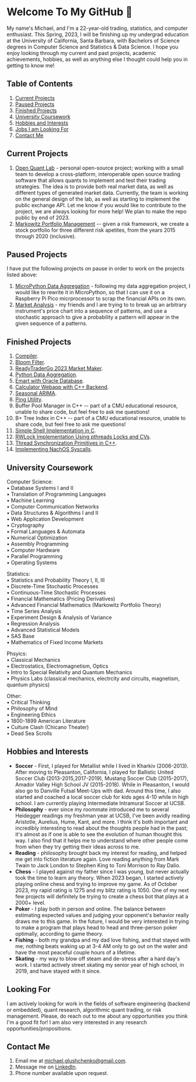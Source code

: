 # Welcome To My GitHub 👋
My name's Michael, and I'm a 22-year-old trading, statistics, and computer enthusiast. This Spring, 2023, I will be finishing up my undergrad education at the University of California, Santa Barbara, with Bachelors of Science degrees in Computer Science and Statistics & Data Science. I hope you enjoy looking through my current and past projects, academic achievements, hobbies, as well as anything else I thought could help you in getting to know me!  

## Table of Contents
  1) [Current Projects](https://github.com/mglush/mglush/blob/main/README.md#current-projects)  
  2) [Paused Projects](https://github.com/mglush/mglush/blob/main/README.md#paused-projects)  
  3) [Finished Projects](https://github.com/mglush/mglush/blob/main/README.md#finished-projects)  
  4) [University Coursework](https://github.com/mglush/mglush/blob/main/README.md#university-coursework)  
  5) [Hobbies and Interests](https://github.com/mglush/mglush/blob/main/README.md#hobbies-and-interests)  
  6) [Jobs I am Looking For](https://github.com/mglush/mglush/blob/main/README.md#looking-for)  
  7) [Contact Me](https://github.com/mglush/mglush/blob/main/README.md#contact-me)  

## Current Projects
1) [Open Quant Lab](https://github.com/open-quant-lab) - personal open-source project; working with a small team to develop a cross-platform, interoperable open source trading software that allows quants to implement and test their trading strategies. The idea is to provide both real market data, as well as different types of generated market data. Currently, the team is working on the general design of the lab, as well as starting to implement the public exchange API. Let me know if you would like to contribute to the project, we are always looking for more help! We plan to make the repo public by end of 2023.
2) [Markowitz Portfolio Management](https://github.com/pstat176-portfolio-management) -- given a risk framework, we create a stock portfolio for three different risk apetites, from the years 2015 through 2020 (inclusive).  

## Paused Projects
I have put the following projects on pause in order to work on the projects listed above:
1) [MicroPython Data Aggregation](https://github.com/mglush/data-aggregation) - following my data aggregation project, I would like to rewrite it in MicroPython, so that I can  use it on a Raspberry Pi Pico micrprocessor to scrap the financial APIs on its own.  
2) [Market Analysis](https://github.com/mglush/market-analysis/) - my friends and I are trying to to break up an arbitrary instrument's price chart into a sequence of patterns, and use a stochastic approach to give a probability a pattern will appear in the given sequence of a patterns.  

## Finished Projects
1) [Compiler](https://github.com/mglush/compiler-construction).  
2) [Bloom Filter](https://github.com/mglush/bloom-filter).  
3) [ReadyTraderGo 2023 Market Maker](https://github.com/mglush/ready-trader-go-2023).  
4) [Python Data Aggregation](https://github.com/mglush/data-aggregation).  
5) [Emart with Oracle Database](https://github.com/mglush/emart).  
6) [Calculator Webapp with C++ Backend](https://github.com/mglush/calculator-webapp).  
7) [Seasonal ARIMA](https://github.com/mglush/seasonal_arima).  
8) [Ping Utility](https://github.com/mglush/ping-utility).  
9) Buffer Pool Manager in C++ -- part of a CMU educational resource, unable to share code, but feel free to ask me questions!  
10) B+ Tree Index in C++ -- part of a CMU educational resource, unable to share code, but feel free to ask me questions!  
11) [Simple Shell Implementation in C](https://github.com/mglush/simple_shell).  
12) [RWLock Implementation Using pthreads Locks and CVs](https://github.com/mglush/rw_lock).  
13) [Thread Synchronization Primitives in C++](https://github.com/mglush/thread_synch).
14) [Implementing NachOS Syscalls](https://github.com/mglush/nachos_syscalls).  

## University Coursework
Computer Science:  
• Database Systems I and II  
• Translation of Programming Languages  
• Machine Learning  
• Computer Communication Networks  
• Data Structures & Algorithms I and II  
• Web Application Development  
• Cryptography  
• Formal Languages & Automata  
• Numerical Optimization  
• Assembly Programming  
• Computer Hardware  
• Parallel Programming  
• Operating Systems  

Statistics:  
• Statistics and Probability Theory I, II, III  
• Discrete-Time Stochastic Processes  
• Continuous-Time Stochastic Processes  
• Financial Mathematics (Pricing Derivatives)  
• Advanced Financial Mathematics (Markowitz Portfolio Theory)  
• Time Series Analysis  
• Experiment Design & Analysis of Variance  
• Regression Analysis  
• Advanced Statistical Models  
• SAS Base  
• Mathematics of Fixed Income Markets  

Phsyics:  
• Classical Mechanics  
• Electrostatics, Electromagnetism, Optics  
• Intro to Special Relativity and Quantum Mechanics  
• Physics Labs (classical mechanics, electrcity and circuits, magnetism, quantum physics)  

Other:  
• Critical Thinking  
• Philosophy of Mind  
• Engineering Ethics  
• 1800-1899 American Literature  
• Culture Clash (Chicano Theater)  
• Dead Sea Scrolls  

## Hobbies and Interests
- **Soccer** - First, I played for Metallist while I lived in Kharkiv (2006-2013). After moving to Pleasanton, California, I played for Ballistic United Soccer Club (2013-2015,2017-2019), Mustang Soccer Club (2015-2017), Amador Valley High School JV (2015-2018). While in Pleasanton, I would also go to Danville Futsal Meet-Ups with dad. Around this time, I also started and coached a local soccer club for kids ages 4-10 while in high school. I am currently playing Intermediate Intramural Soccer at UCSB.  
- **Philosophy** - ever since my roommate introduced me to several Heidegger readings my freshman year at UCSB, I've been avidly reading Aristotle, Aurelius, Hume, Kant, and more. I think it's both important and incredibly interesting to read about the thoughts people had in the past; it's almost as if one is able to see the evolution of human thought this way. I also find that it helps me to understand where other people come from when they try getting their ideas across to me.  
- **Reading** - philosophy brought back my interest for reading, and helped me get into fiction literature again. Love reading anything from Mark Twain to Jack London to Stephen King to Toni Morrison to Ray Dalio.  
- **Chess** - I played against my father since I was young, but never actually took the time to learn any theory. When 2023 began, I started actively playing online chess and trying to improve my game. As of October 2023, my rapid rating is 1275 and my blitz rating is 1050. One of my next few projects will definitely be trying to create a chess bot that plays at a 2000+ level.  
- **Poker** - I play both in person and online. The balance between estimating expected values and judging your opponent's behavior really draws me to this game. In the future, I would be very interested in trying to make a program that plays head to head and three-person poker optimally, according to game theory.  
- **Fishing** - both my grandpa and my dad love fishing, and that stayed with me; nothing beats waking up at 3-4 AM only to go out on the water and have the most peaceful couple hours of a lifetime.  
- **Skating** - my way to blow off steam and de-stress after a hard day's work. I started actively street skating my senior year of high school, in 2019, and have stayed with it since.  

## Looking For
I am actively looking for work in the fields of software engineering (backend or embedded), quant research, algorithmic quant trading, or risk management. Please, do reach out to me about any opportunities you think I'm a good fit for! I am also very interested in any research opportunities/propositions.  

## Contact Me
1) Email me at [michael.glushchenko@gmail.com](mailto:michael.glushchenko@gmail.com).  
2) Message me on [LinkedIn](https://www.linkedin.com/in/michael-glush/).  
3) Phone number available upon request.
